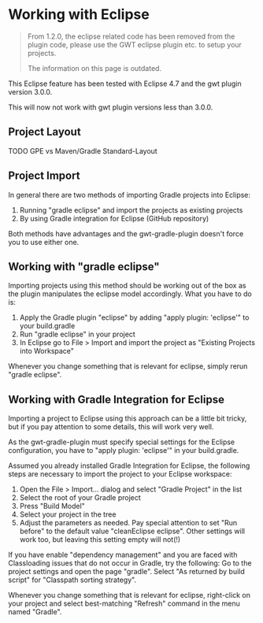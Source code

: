 # Working with Eclipse

> From 1.2.0, the eclipse related code has been removed from the plugin code, please use the GWT eclipse plugin etc. to setup your projects.
> 
> The information on this page is outdated.

This Eclipse feature has been tested with Eclipse 4.7 and the gwt plugin version 3.0.0.

This will now not work with gwt plugin versions less than 3.0.0.

## Project Layout

TODO GPE vs Maven/Gradle Standard-Layout

## Project Import

In general there are two methods of importing Gradle projects into Eclipse:

1. Running "gradle eclipse" and import the projects as existing projects
1. By using Gradle integration for Eclipse (GitHub repository)

Both methods have advantages and the gwt-gradle-plugin doesn't force you to use either one.

## Working with "gradle eclipse"

Importing projects using this method should be working out of the box as the plugin manipulates the eclipse model accordingly. What you have to do is:

1. Apply the Gradle plugin "eclipse" by adding "apply plugin: 'eclipse'" to your build.gradle
1. Run "gradle eclipse" in your project
1. In Eclipse go to File > Import and import the project as "Existing Projects into Workspace"

Whenever you change something that is relevant for eclipse, simply rerun "gradle eclipse".

## Working with Gradle Integration for Eclipse

Importing a project to Eclipse using this approach can be a little bit tricky, but if you pay attention to some details, this will work very well.

As the gwt-gradle-plugin must specify special settings for the Eclipse configuration, you have to "apply plugin: 'eclipse'" in your build.gradle.

Assumed you already installed Gradle Integration for Eclipse, the following steps are necessary to import the project to your Eclipse workspace:

1. Open the File > Import... dialog and select "Gradle Project" in the list
1. Select the root of your Gradle project
1. Press "Build Model"
1. Select your project in the tree
1. Adjust the parameters as needed. Pay special attention to set "Run before" to the default value "cleanEclipse eclipse". Other settings will work too, but leaving this setting empty will not(!)

If you have enable "dependency management" and you are faced with Classloading issues that do not occur in Gradle, try the following: Go to the project settings and open the page "gradle". Select "As returned by build script" for "Classpath sorting strategy".

Whenever you change something that is relevant for eclipse, right-click on your project and select best-matching "Refresh" command in the menu named "Gradle".
